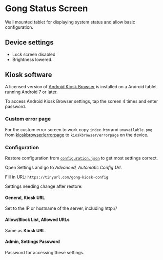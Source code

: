 # Gong Status Screen

Wall mounted tablet for displaying system status and allow basic configuration.

## Device settings

* Lock screen disabled
* Brightness lowered.

## Kiosk software

A licensed version of [Android Kiosk Browser](https://www.android-kiosk.com/) is installed on a Android tablet running Android 7 or later.

To access Android Kiosk Browser settings, tap the screen 4 times and enter password.

### Custom error page

For the custom error screen to work copy `index.htm` and `unavailable.png` from [kioskbrowser/errorpage](kioskbrowser/errorpage) to `kioskbrowser/errorpage` on the device.

### Configuration

Restore configuration from [`configuration.json`](https://raw.githubusercontent.com/Dhamma-Sobhana/gong/refs/heads/main/status-screen/configuration.json) to get most settings correct.

Open Settings and go to *Advanced, Automatic Config Url*.

Fill in URL: `https://tinyurl.com/gong-kiosk-config`

Settings needing change after restore:

#### General, Kiosk URL
Set to the IP or hostname of the server, including http://

#### Allow/Block List, Allowed URLs

Same as **Kiosk URL**.

#### Admin, Settings Password

Password for accessing these settings.
